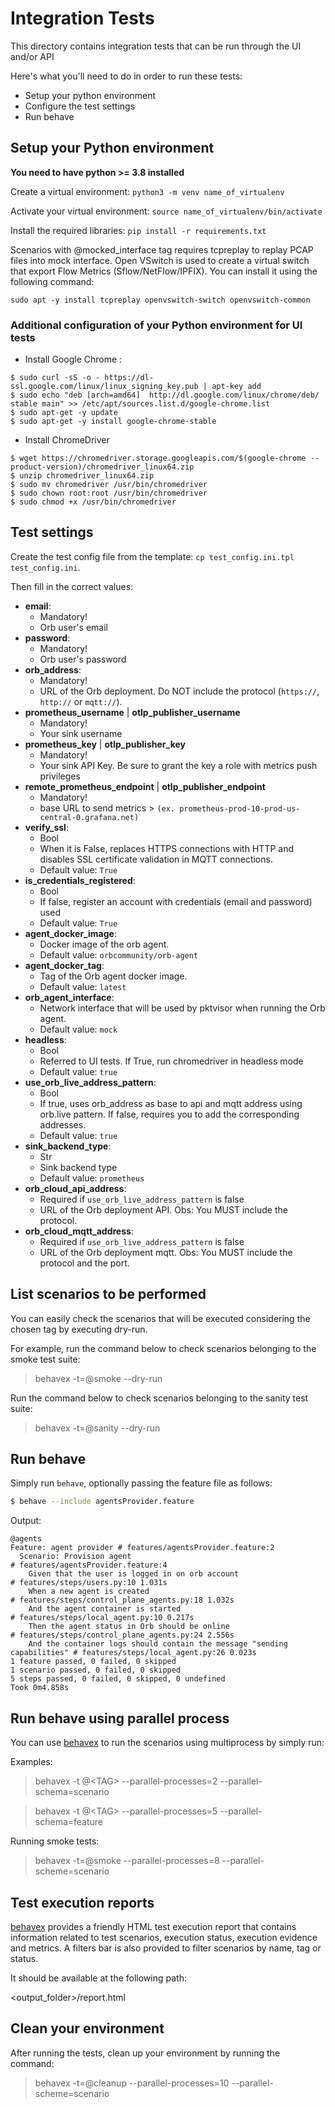 # Integration Tests
This directory contains integration tests that can be run through the UI and/or API


Here's what you'll need to do in order to run these tests:
- Setup your python environment
- Configure the test settings
- Run behave

## Setup your Python environment

<b>You need to have python >= 3.8 installed</b> 

Create a virtual environment: `python3 -m venv name_of_virtualenv`

Activate your virtual environment: `source name_of_virtualenv/bin/activate`

Install the required libraries: `pip install -r requirements.txt`


Scenarios with @mocked_interface tag requires tcpreplay to replay PCAP files into mock interface. Open VSwitch is used to create a virtual switch that export Flow Metrics (Sflow/NetFlow/IPFIX). You can install it using the following command:

`sudo apt -y install tcpreplay openvswitch-switch openvswitch-common`

### Additional configuration of your Python environment for UI tests
- Install Google Chrome :
```
$ sudo curl -sS -o - https://dl-ssl.google.com/linux/linux_signing_key.pub | apt-key add
$ sudo echo "deb [arch=amd64]  http://dl.google.com/linux/chrome/deb/ stable main" >> /etc/apt/sources.list.d/google-chrome.list
$ sudo apt-get -y update
$ sudo apt-get -y install google-chrome-stable
```

- Install ChromeDriver
```
$ wget https://chromedriver.storage.googleapis.com/$(google-chrome --product-version)/chromedriver_linux64.zip
$ unzip chromedriver_linux64.zip
$ sudo mv chromedriver /usr/bin/chromedriver
$ sudo chown root:root /usr/bin/chromedriver
$ sudo chmod +x /usr/bin/chromedriver
```

## Test settings
Create the test config file from the template: `cp test_config.ini.tpl test_config.ini`.

Then fill in the correct values:

- **email**:
  - Mandatory!
  - Orb user's email
- **password**:
  - Mandatory!
  - Orb user's password
- **orb_address**:
  - Mandatory!
  - URL of the Orb deployment. Do NOT include the protocol (`https://`, `http://` or `mqtt://`).
- **prometheus_username** | **otlp_publisher_username**
  - Mandatory!
  - Your sink username
- **prometheus_key** | **otlp_publisher_key**
  - Mandatory!
  - Your sink API Key. Be sure to grant the key a role with metrics push privileges
- **remote_prometheus_endpoint** | **otlp_publisher_endpoint**
  - Mandatory!
  - base URL to send metrics > `(ex. prometheus-prod-10-prod-us-central-0.grafana.net)`
- **verify_ssl**:
  - Bool
  - When it is False, replaces HTTPS connections with HTTP and disables SSL certificate validation in MQTT connections.
  - Default value: `True`
- **is_credentials_registered**:
  - Bool
  - If false, register an account with credentials (email and password) used
  - Default value: `True`
- **agent_docker_image**:
  - Docker image of the orb agent.
  - Default value: `orbcommunity/orb-agent`
- **agent_docker_tag**:
  - Tag of the Orb agent docker image.
  - Default value: `latest`
- **orb_agent_interface**:
  - Network interface that will be used by pktvisor when running the Orb agent.
  - Default value: `mock`
- **headless**:
  - Bool
  - Referred to UI tests. If True, run chromedriver in headless mode
  - Default value: `true`
- **use_orb_live_address_pattern**:
  - Bool
  - If true, uses orb_address as base to api and mqtt address using orb.live pattern. If false, requires you to add the corresponding addresses.
  - Default value: `true`
- **sink_backend_type**:
  - Str
  - Sink backend type
  - Default value: `prometheus`
- **orb_cloud_api_address**:
  - Required if `use_orb_live_address_pattern` is false
  - URL of the Orb deployment API. Obs: You MUST include the protocol.
- **orb_cloud_mqtt_address**:
  - Required if `use_orb_live_address_pattern` is false
  - URL of the Orb deployment mqtt. Obs: You MUST include the protocol and the port.


## List scenarios to be performed

You can easily check the scenarios that will be executed considering the chosen tag by executing dry-run.

For example, run the command below to check scenarios belonging to the smoke test suite:
> behavex -t=@smoke --dry-run

Run the command below to check scenarios belonging to the sanity test suite:
> behavex -t=@sanity --dry-run


## Run behave
Simply run `behave`, optionally passing the feature file as follows:

```sh
$ behave --include agentsProvider.feature
```
Output:
```text
@agents
Feature: agent provider # features/agentsProvider.feature:2
  Scenario: Provision agent                                                  # features/agentsProvider.feature:4
    Given that the user is logged in on orb account                                         # features/steps/users.py:10 1.031s
    When a new agent is created                                              # features/steps/control_plane_agents.py:18 1.032s
    And the agent container is started                                       # features/steps/local_agent.py:10 0.217s
    Then the agent status in Orb should be online                            # features/steps/control_plane_agents.py:24 2.556s
    And the container logs should contain the message "sending capabilities" # features/steps/local_agent.py:26 0.023s
1 feature passed, 0 failed, 0 skipped
1 scenario passed, 0 failed, 0 skipped
5 steps passed, 0 failed, 0 skipped, 0 undefined
Took 0m4.858s

```

## Run behave using parallel process
 
You can use [behavex](https://github.com/hrcorval/behavex) to run the scenarios using multiprocess by simply run:

Examples:

> behavex -t @\<TAG\> --parallel-processes=2 --parallel-schema=scenario

> behavex -t @\<TAG\> --parallel-processes=5 --parallel-schema=feature

Running smoke tests:

> behavex -t=@smoke --parallel-processes=8 --parallel-scheme=scenario


## Test execution reports
[behavex](https://github.com/hrcorval/behavex) provides a friendly HTML test execution report that contains information related to test scenarios, execution status, execution evidence and metrics. A filters bar is also provided to filter scenarios by name, tag or status.

It should be available at the following path:

<output_folder>/report.html

## Clean your environment

After running the tests, clean up your environment by running the command:

> behavex -t=@cleanup --parallel-processes=10 --parallel-scheme=scenario
